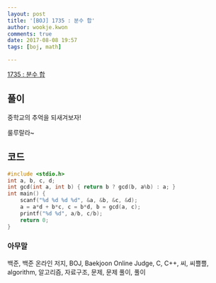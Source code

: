 ```yaml
---
layout: post
title: '[BOJ] 1735 : 분수 합'
author: wookje.kwon
comments: true
date: 2017-08-08 19:57
tags: [boj, math]

---
```


[1735 : 분수 합](https://www.acmicpc.net/problem/1735)

## 풀이

중학교의 추억을 되새겨보자!

룰루랄라~

## 코드

```cpp
#include <stdio.h>
int a, b, c, d;
int gcd(int a, int b) { return b ? gcd(b, a%b) : a; }
int main() {
	scanf("%d %d %d %d", &a, &b, &c, &d);
	a = a*d + b*c, c = b*d, b = gcd(a, c);
	printf("%d %d", a/b, c/b);
	return 0;
}
```

### 아무말  
백준, 백준 온라인 저지, BOJ, Baekjoon Online Judge, C, C++, 씨, 씨쁠쁠, algorithm, 알고리즘, 자료구조, 문제, 문제 풀이, 풀이
